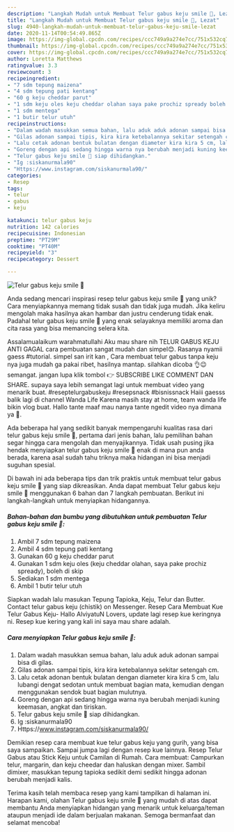 ```yaml
---
description: "Langkah Mudah untuk Membuat Telur gabus keju smile 🙂, Lezat"
title: "Langkah Mudah untuk Membuat Telur gabus keju smile 🙂, Lezat"
slug: 4940-langkah-mudah-untuk-membuat-telur-gabus-keju-smile-lezat
date: 2020-11-14T00:54:49.865Z
image: https://img-global.cpcdn.com/recipes/ccc749a9a274e7cc/751x532cq70/telur-gabus-keju-smile-🙂-foto-resep-utama.jpg
thumbnail: https://img-global.cpcdn.com/recipes/ccc749a9a274e7cc/751x532cq70/telur-gabus-keju-smile-🙂-foto-resep-utama.jpg
cover: https://img-global.cpcdn.com/recipes/ccc749a9a274e7cc/751x532cq70/telur-gabus-keju-smile-🙂-foto-resep-utama.jpg
author: Loretta Matthews
ratingvalue: 3.3
reviewcount: 3
recipeingredient:
- "7 sdm tepung maizena"
- "4 sdm tepung pati kentang"
- "60 g keju cheddar parut"
- "1 sdm keju oles keju cheddar olahan saya pake prochiz spready boleh di skip"
- "1 sdm mentega"
- "1 butir telur utuh"
recipeinstructions:
- "Dalam wadah masukkan semua bahan, lalu aduk aduk adonan sampai bisa di gilas."
- "Gilas adonan sampai tipis, kira kira ketebalannya sekitar setengah cm."
- "Lalu cetak adonan bentuk bulatan dengan diameter kira kira 5 cm, lalu lubangi dengat sedotan untuk membuat bagian mata, kemudian dengan menggunakan sendok buat bagian mulutnya."
- "Goreng dengan api sedang hingga warna nya berubah menjadi kuning keemasan, angkat dan tiriskan."
- "Telur gabus keju smile 🙂 siap dihidangkan."
- "Ig :siskanurmala90"
- "Https://www.instagram.com/siskanurmala90/"
categories:
- Resep
tags:
- telur
- gabus
- keju

katakunci: telur gabus keju 
nutrition: 142 calories
recipecuisine: Indonesian
preptime: "PT29M"
cooktime: "PT40M"
recipeyield: "3"
recipecategory: Dessert

---
```



![Telur gabus keju smile 🙂](https://img-global.cpcdn.com/recipes/ccc749a9a274e7cc/751x532cq70/telur-gabus-keju-smile-🙂-foto-resep-utama.jpg)

Anda sedang mencari inspirasi resep telur gabus keju smile 🙂 yang unik? Cara menyiapkannya memang tidak susah dan tidak juga mudah. Jika keliru mengolah maka hasilnya akan hambar dan justru cenderung tidak enak. Padahal telur gabus keju smile 🙂 yang enak selayaknya memiliki aroma dan cita rasa yang bisa memancing selera kita.

Assalamualaikum warahmatullahi Aku mau share nih TELUR GABUS KEJU ANTI GAGAL cara pembuatan sangat mudah dan simpel😊. Rasanya nyamii gaess #tutorial. simpel san irit kan , Cara membuat telur gabus tanpa keju nya juga mudah ga pakai ribet, hasilnya mantap. silahkan dicoba 👌😉 semangat. jangan lupa klik tombol 👉 SUBSCRIBE LIKE COMMENT DAN SHARE. supaya saya lebih semangat lagi untuk membuat video yang menarik buat. #reseptelurgabuskeju #resepsnack #bisnissnack Haiii gaesss balik lagi di channel Wanda Life Karena masih stay at home, team wanda life bikin vlog buat. Hallo tante maaf mau nanya tante ngedit video nya dimana ya 🙂.

Ada beberapa hal yang sedikit banyak mempengaruhi kualitas rasa dari telur gabus keju smile 🙂, pertama dari jenis bahan, lalu pemilihan bahan segar hingga cara mengolah dan menyajikannya. Tidak usah pusing jika hendak menyiapkan telur gabus keju smile 🙂 enak di mana pun anda berada, karena asal sudah tahu triknya maka hidangan ini bisa menjadi suguhan spesial.


Di bawah ini ada beberapa tips dan trik praktis untuk membuat telur gabus keju smile 🙂 yang siap dikreasikan. Anda dapat membuat Telur gabus keju smile 🙂 menggunakan 6 bahan dan 7 langkah pembuatan. Berikut ini langkah-langkah untuk menyiapkan hidangannya.

<!--inarticleads1-->

##### Bahan-bahan dan bumbu yang dibutuhkan untuk pembuatan Telur gabus keju smile 🙂:

1. Ambil 7 sdm tepung maizena
1. Ambil 4 sdm tepung pati kentang
1. Gunakan 60 g keju cheddar parut
1. Gunakan 1 sdm keju oles (keju cheddar olahan, saya pake prochiz spready), boleh di skip
1. Sediakan 1 sdm mentega
1. Ambil 1 butir telur utuh


Siapkan wadah lalu masukan Tepung Tapioka, Keju, Telur dan Butter. Contact telur gabus keju (chistik) on Messenger. Resep Cara Membuat Kue Telur Gabus Keju- Hallo AlviyatuN Lovers, update lagi resep kue keringnya ni. Resep kue kering yang kali ini saya mau share adalah. 

<!--inarticleads2-->

##### Cara menyiapkan Telur gabus keju smile 🙂:

1. Dalam wadah masukkan semua bahan, lalu aduk aduk adonan sampai bisa di gilas.
1. Gilas adonan sampai tipis, kira kira ketebalannya sekitar setengah cm.
1. Lalu cetak adonan bentuk bulatan dengan diameter kira kira 5 cm, lalu lubangi dengat sedotan untuk membuat bagian mata, kemudian dengan menggunakan sendok buat bagian mulutnya.
1. Goreng dengan api sedang hingga warna nya berubah menjadi kuning keemasan, angkat dan tiriskan.
1. Telur gabus keju smile 🙂 siap dihidangkan.
1. Ig :siskanurmala90
1. Https://www.instagram.com/siskanurmala90/


Demikian resep cara membuat kue telur gabus keju yang gurih, yang bisa saya sampaikan. Sampai jumpa lagi dengan resep kue lainnya. Resep Telur Gabus atau Stick Keju untuk Camilan di Rumah. Cara membuat: Campurkan telur, margarin, dan keju cheedar dan haluskan dengan mixer. Sambil dimixer, masukkan tepung tapioka sedikit demi sedikit hingga adonan berubah menjadi kalis. 

Terima kasih telah membaca resep yang kami tampilkan di halaman ini. Harapan kami, olahan Telur gabus keju smile 🙂 yang mudah di atas dapat membantu Anda menyiapkan hidangan yang menarik untuk keluarga/teman ataupun menjadi ide dalam berjualan makanan. Semoga bermanfaat dan selamat mencoba!
